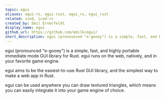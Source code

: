 ```yaml
---
topic: egui
aliases: egui-rs, egui-rust, egui_rs, egui_rust
related: iced, iced-rs
created_by: Emil Ernerfeldt
display_name: egui
github_url: https://github.com/emilk/egui/
short_description: egui (pronounced "e-gooey") is a simple, fast, and highly portable immediate mode GUI library for Rust. 
---
```

egui (pronounced "e-gooey") is a simple, fast, and highly portable immediate mode GUI library for Rust. egui runs on the web, natively, and in your favorite game engine.

egui aims to be the easiest-to-use Rust GUI library, and the simplest way to make a web app in Rust.

egui can be used anywhere you can draw textured triangles, which means you can easily integrate it into your game engine of choice.
